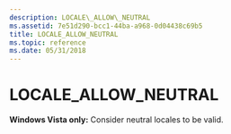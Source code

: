 ```yaml
---
description: LOCALE\_ALLOW\_NEUTRAL
ms.assetid: 7e51d290-bcc1-44ba-a968-0d04438c69b5
title: LOCALE_ALLOW_NEUTRAL
ms.topic: reference
ms.date: 05/31/2018
---
```


# LOCALE\_ALLOW\_NEUTRAL

**Windows Vista only:** Consider neutral locales to be valid.

 

 



